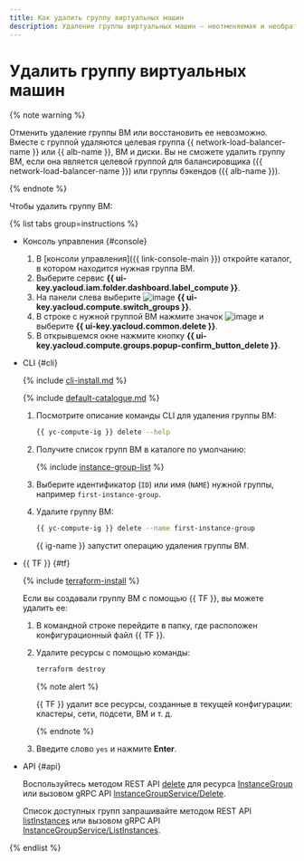 ```yaml
---
title: Как удалить группу виртуальных машин
description: Удаление группы виртуальных машин — неотменяемая и необратимая операция, восстановить удаленную группу невозможно. Вместе с группой удаляются целевая группа {{ network-load-balancer-name }}, виртуальные машины и диски. Чтобы удалить группу виртуальных машин, откройте страницу каталога в консоли управления. Выберите сервис {{ compute-full-name }}. На странице Виртуальные машины перейдите на вкладку Группы виртуальных машин. Выберите пункт Удалить.
---
```


# Удалить группу виртуальных машин

{% note warning %}

Отменить удаление группы ВМ или восстановить ее невозможно. Вместе с группой удаляются целевая группа {{ network-load-balancer-name }} или {{ alb-name }}, ВМ и диски. Вы не сможете удалить группу ВМ, если она является целевой группой для балансировщика ({{ network-load-balancer-name }}) или группы бэкендов ({{ alb-name }}).

{% endnote %}

Чтобы удалить группу ВМ:

{% list tabs group=instructions %}

- Консоль управления {#console}

  1. В [консоли управления]({{ link-console-main }}) откройте каталог, в котором находится нужная группа ВМ.
  1. Выберите сервис **{{ ui-key.yacloud.iam.folder.dashboard.label_compute }}**.
  1. На панели слева выберите ![image](../../../_assets/console-icons/layers-3-diagonal.svg) **{{ ui-key.yacloud.compute.switch_groups }}**.
  1. В строке с нужной группой ВМ нажмите значок ![image](../../../_assets/console-icons/ellipsis.svg) и выберите **{{ ui-key.yacloud.common.delete }}**.
  1. В открывшемся окне нажмите кнопку **{{ ui-key.yacloud.compute.groups.popup-confirm_button_delete }}**.

- CLI {#cli}

  {% include [cli-install.md](../../../_includes/cli-install.md) %}

  {% include [default-catalogue.md](../../../_includes/default-catalogue.md) %}

  1. Посмотрите описание команды CLI для удаления группы ВМ:

     ```bash
     {{ yc-compute-ig }} delete --help
     ```

  1. Получите список групп ВМ в каталоге по умолчанию:

     {% include [instance-group-list](../../../_includes/instance-groups/instance-group-list.md) %}

  1. Выберите идентификатор (`ID`) или имя (`NAME`) нужной группы, например `first-instance-group`.
  1. Удалите группу ВМ:

     ```bash
     {{ yc-compute-ig }} delete --name first-instance-group
     ```

     {{ ig-name }} запустит операцию удаления группы ВМ.

- {{ TF }} {#tf}

  {% include [terraform-install](../../../_includes/terraform-install.md) %}

  Если вы создавали группу ВМ с помощью {{ TF }}, вы можете удалить ее:
  1. В командной строке перейдите в папку, где расположен конфигурационный файл {{ TF }}.
  1. Удалите ресурсы с помощью команды:

     ```bash
     terraform destroy
     ```

     {% note alert %}

     {{ TF }} удалит все ресурсы, созданные в текущей конфигурации: кластеры, сети, подсети, ВМ и т. д.

     {% endnote %}

  1. Введите слово `yes` и нажмите **Enter**.

- API {#api}

  Воспользуйтесь методом REST API [delete](../../api-ref/InstanceGroup/delete.md) для ресурса [InstanceGroup](../../api-ref/InstanceGroup/index.md) или вызовом gRPC API [InstanceGroupService/Delete](../../api-ref/grpc/instance_group_service.md#Delete).

  Список доступных групп запрашивайте методом REST API [listInstances](../../api-ref/InstanceGroup/listInstances.md) или вызовом gRPC API [InstanceGroupService/ListInstances](../../api-ref/grpc/instance_group_service.md#ListInstances).

{% endlist %}